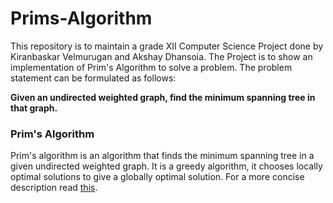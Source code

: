 # Prims-Algorithm

This repository is to maintain a grade XII Computer Science Project done by Kiranbaskar Velmurugan and Akshay Dhansoia. The Project is to
show an implementation of Prim's Algorithm to solve a problem. The problem statement can be formulated as follows: 

**Given an undirected weighted graph, find the minimum spanning tree in that graph.**

### Prim's Algorithm 
  Prim's algorithm is an algorithm that finds the minimum spanning tree in a given undirected weighted graph. It is a greedy algorithm,
  it chooses locally optimal solutions to give a globally optimal solution. For a more concise description read [this](https://en.wikipedia.org/wiki/Prim%27s_algorithm).
  
